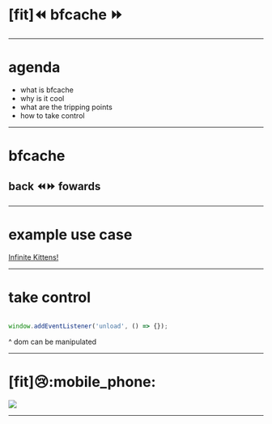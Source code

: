# [fit]:rewind: bfcache :fast_forward:

---
# agenda

 - what is bfcache
 - why is it cool
 - what are the tripping points
 - how to take control

---

# bfcache
## back :rewind::fast_forward: fowards

---
# example use case
[Infinite Kittens!](http://localhost:2222/kitten/)

---
# take control

```javascript

window.addEventListener('unload', () => {});


```
^
dom can be manipulated

---

# [fit]:cry::mobile_phone:
![](ios-safari.png)

---

